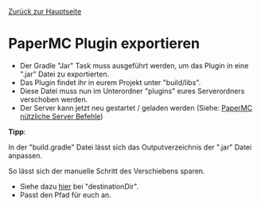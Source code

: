 [Zurück zur Hauptseite](../README.md)

# PaperMC Plugin exportieren

- Der Gradle "Jar" Task muss ausgeführt werden, um das Plugin in eine ".jar" Datei zu exportierten.
- Das Plugin findet ihr in eurem Projekt unter "build/libs".
- Diese Datei muss nun im Unterordner "plugins" eures Serverordners verschoben werden.
- Der Server kann jetzt neu gestartet / geladen werden
  (Siehe: [PaperMC nützliche Server Befehle](../docs/paperMcCommands.md))

**Tipp**:

In der "build.gradle" Datei lässt sich das Outputverzeichnis der ".jar" Datei anpassen.

So lässt sich der manuelle Schritt des Verschiebens sparen.

- Siehe dazu [hier](../build.gradle) bei "destinationDir".
- Passt den Pfad für euch an.
